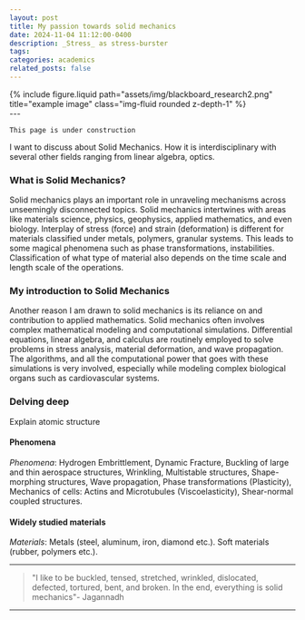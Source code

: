 ```yaml
---
layout: post
title: My passion towards solid mechanics
date: 2024-11-04 11:12:00-0400
description: _Stress_ as stress-burster
tags:
categories: academics
related_posts: false
---
```


<div class="row">
    <div class="col-sm mt-3 mt-md-0">
        {% include figure.liquid path="assets/img/blackboard_research2.png" title="example image" class="img-fluid rounded z-depth-1" %}
    </div>
</div>
---

`This page is under construction`

I want to discuss about Solid Mechanics. How it is interdisciplinary with several other fields ranging from linear algebra, optics.

### What is Solid Mechanics?

Solid mechanics plays an important role in unraveling mechanisms across unseemingly disconnected topics. Solid mechanics intertwines with areas like materials science, physics, geophysics, applied mathematics, and even biology. Interplay of stress (force) and strain (deformation) is different for materials classified under metals, polymers, granular systems. This leads to some magical phenomena such as phase transformations, instabilities. Classification of what type of material also depends on the time scale and length scale of the operations.

### My introduction to Solid Mechanics

Another reason I am drawn to solid mechanics is its reliance on and contribution to applied mathematics. Solid mechanics often involves complex mathematical modeling and computational simulations. Differential equations, linear algebra, and calculus are routinely employed to solve problems in stress analysis, material deformation, and wave propagation. The algorithms, and all the computational power that goes with these simulations is very involved, especially while modeling complex biological organs such as cardiovascular systems.

### Delving deep

Explain atomic structure

#### Phenomena

_Phenomena_: Hydrogen Embrittlement, Dynamic Fracture, Buckling of large and thin aerospace structures, Wrinkling, Multistable structures, Shape-morphing structures, Wave propagation, Phase transformations (Plasticity), Mechanics of cells: Actins and Microtubules (Viscoelasticity), Shear-normal coupled structures.

#### Widely studied materials

_Materials_: Metals (steel, aluminum, iron, diamond etc.). Soft materials (rubber, polymers etc.).

---

> "I like to be buckled, tensed, stretched, wrinkled, dislocated, defected, tortured, bent, and broken. In the end, everything is solid mechanics"- Jagannadh

---

